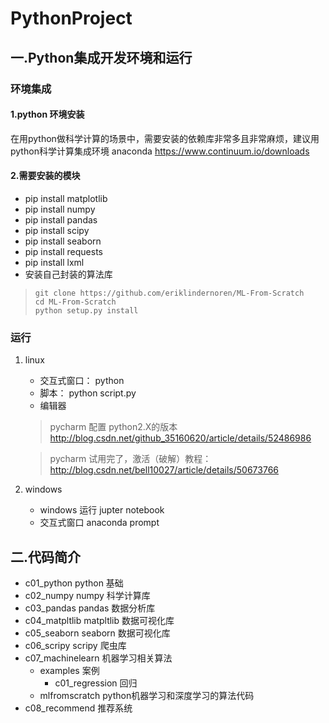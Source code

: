 # PythonProject

## 一.Python集成开发环境和运行
### 环境集成
#### 1.python 环境安装
在用python做科学计算的场景中，需要安装的依赖库非常多且非常麻烦，建议用python科学计算集成环境 anaconda
https://www.continuum.io/downloads

#### 2.需要安装的模块
*  pip install matplotlib
*  pip install numpy
*  pip install pandas
*  pip install scipy
*  pip install seaborn 
*  pip install requests
*  pip install lxml
*  安装自己封装的算法库
  >     git clone https://github.com/eriklindernoren/ML-From-Scratch
  >     cd ML-From-Scratch
  >     python setup.py install


### 运行
1.  linux
     * 交互式窗口： python
     * 脚本： python script.py
     * 编辑器  
     > pycharm   配置 python2.X的版本 
      http://blog.csdn.net/github_35160620/article/details/52486986
     
     > pycharm  试用完了，激活（破解）教程： 
     http://blog.csdn.net/bell10027/article/details/50673766
  
2.  windows 
    * windows 运行  jupter  notebook
    * 交互式窗口  anaconda prompt   
   
## 二.代码简介
* c01_python          python 基础
* c02_numpy           numpy 科学计算库
* c03_pandas          pandas 数据分析库
* c04_matpltlib       matpltlib 数据可视化库
* c05_seaborn         seaborn 数据可视化库
* c06_scripy          scripy 爬虫库
* c07_machinelearn    机器学习相关算法
  * examples          案例
    * c01_regression  回归
  * mlfromscratch     python机器学习和深度学习的算法代码
* c08_recommend       推荐系统


